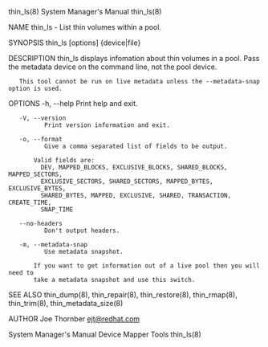 thin_ls(8)                                                                                 System Manager's Manual                                                                                 thin_ls(8)

NAME
       thin_ls - List thin volumes within a pool.

SYNOPSIS
       thin_ls [options] {device|file}

DESCRIPTION
       thin_ls displays infomation about thin volumes in a pool. Pass the metadata device on the command line, not the pool device.

       This tool cannot be run on live metadata unless the --metadata-snap option is used.

OPTIONS
       -h, --help
              Print help and exit.

       -V, --version
              Print version information and exit.

       -o, --format
              Give a comma separated list of fields to be output.

           Valid fields are:
             DEV, MAPPED_BLOCKS, EXCLUSIVE_BLOCKS, SHARED_BLOCKS, MAPPED_SECTORS,
             EXCLUSIVE_SECTORS, SHARED_SECTORS, MAPPED_BYTES, EXCLUSIVE_BYTES,
             SHARED_BYTES, MAPPED, EXCLUSIVE, SHARED, TRANSACTION, CREATE_TIME,
             SNAP_TIME

       --no-headers
              Don't output headers.

       -m, --metadata-snap
              Use metadata snapshot.

           If you want to get information out of a live pool then you will need to
           take a metadata snapshot and use this switch.

SEE ALSO
       thin_dump(8), thin_repair(8), thin_restore(8), thin_rmap(8), thin_trim(8), thin_metadata_size(8)

AUTHOR
       Joe Thornber <ejt@redhat.com>

System Manager's Manual                                                                      Device Mapper Tools                                                                                   thin_ls(8)

